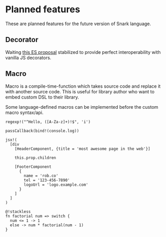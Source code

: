 Planned features
================

These are planned features for the future version of Snark language.

## Decorator

Waiting [this ES proposal](https://tc39.github.io/proposal-decorators/) stabilized to provide perfect interoperability with vanilla JS decorators.

## Macro

Macro is a compile-time-function which takes source code and replace it with another source code. This is useful for library author who want to embed custom DSL to their library.

Some language-defined macros can be implemented before the custom macro syntax/api.

```
regexp!("^Hello, ([A-Za-z]+)!$", 'i')

passCallback(bind!(console.log))
```

```
jsx!(
  [div
    [HeaderComponent, {title = 'most awesome page in the web'}]

    this.prop.children

    [FooterComponent
      {
        name = 'rob.co'
        tel = '123-456-7890'
        logoUrl = 'logo.example.com'
      }
    ]
  ]
)
```

```
@!stackless
fn factorial num => switch {
  num <= 1 -> 1
  else -> num * factorial(num - 1)
}
```
